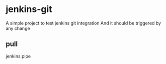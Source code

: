 # jenkins-git

A simple project to test jenkins git integration
And it should be triggered by any change

## pull

jenkins pipe
